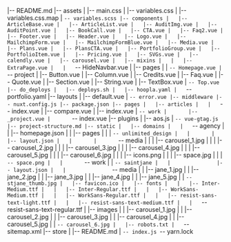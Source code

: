 |-- README.md
|-- assets
|   |-- main.css
|   |-- variables.css
|   |-- variables.css.map
|   `-- variables.scss
|-- components
|   |-- ArticleBase.vue
|   |-- ArticleList.vue
|   |-- AuditImg.vue
|   |-- AuditPoint.vue
|   |-- BookCall.vue
|   |-- CTA.vue
|   |-- Faq2.vue
|   |-- Footer.vue
|   |-- Header.vue
|   |-- Logo.vue
|   |-- MailchimpForm.vue
|   |-- MailchimpFormBlue.vue
|   |-- Media.vue
|   |-- Plans.vue
|   |-- PlansCTA.vue
|   |-- PortfolioGroup.vue
|   |-- PortfolioItem.vue
|   |-- Pricing.vue
|   |-- SVGs.vue
|   |-- calendly.vue
|   |-- carousel.vue
|   |-- mixins
|   |   |-- ExtraPage.vue
|   |   `-- HideNavbar.vue
|   |-- pages
|   |   `-- Homepage.vue
|   `-- project
|       |-- Button.vue
|       |-- Column.vue
|       |-- Credits.vue
|       |-- Faq.vue
|       |-- Quote.vue
|       |-- Section.vue
|       |-- String.vue
|       |-- TextBox.vue
|       `-- Top.vue
|-- do_deploys
|   |-- deploys.sh
|   |-- hoopla.yaml
|   `-- portfolio.yaml
|-- layouts
|   |-- default.vue
|   `-- error.vue
|-- middleware
|-- nuxt.config.js
|-- package.json
|-- pages
|   |-- articles
|   |   `-- index.vue
|   |-- compare.vue
|   |-- index.vue
|   `-- work
|       |-- _project.vue
|       `-- index.vue
|-- plugins
|   |-- aos.js
|   `-- vue-gtag.js
|-- project-structure.md
|-- static
|   |-- domains
|   |   `-- agency
|   |       |-- homepage.json
|   |       |-- pages
|   |       |   `-- unlimited_design
|   |       |       |-- layout.json
|   |       |       `-- media
|   |       |           |-- carousel_1.jpg
|   |       |           |-- carousel_2.jpg
|   |       |           |-- carousel_3.jpg
|   |       |           |-- carousel_4.jpg
|   |       |           |-- carousel_5.jpg
|   |       |           |-- carousel_6.jpg
|   |       |           |-- icons.png
|   |       |           |-- space.jpg
|   |       |           `-- space.png
|   |       `-- work
|   |           `-- saintjane
|   |               |-- layout.json
|   |               `-- media
|   |                   |-- jane_1.jpg
|   |                   |-- jane_2.jpg
|   |                   |-- jane_3.jpg
|   |                   |-- jane_4.jpg
|   |                   |-- jane_5.jpg
|   |                   `-- stjane_thumb.jpg
|   |-- favicon.ico
|   |-- fonts
|   |   |-- Inter-Medium.ttf
|   |   |-- Inter-Regular.ttf
|   |   |-- WorkSans-Medium.ttf
|   |   |-- WorkSans-Regular.ttf
|   |   |-- resist-sans-text-light.ttf
|   |   |-- resist-sans-text-medium.ttf
|   |   `-- resist-sans-text-regular.ttf
|   |-- images
|   |   |-- carousel_1.jpg
|   |   |-- carousel_2.jpg
|   |   |-- carousel_3.jpg
|   |   |-- carousel_4.jpg
|   |   |-- carousel_5.jpg
|   |   `-- carousel_6.jpg
|   |-- robots.txt
|   `-- sitemap.xml
|-- store
|   |-- README.md
|   `-- index.js
`-- yarn.lock
